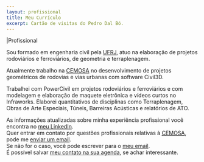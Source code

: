 ```yaml
---
layout: profissional
title: Meu Currículo
excerpt: Cartão de visitas do Pedro Dal Bó.
---
```

<div id="saudacao">
      |Profissional
</div>
<div id="descricao">
   <p>Sou formado em engenharia civil pela <a href="http://www.ufrj.br/" class="linkum" title="Onde estudei">UFRJ</a>, atuo na elaboração de projetos rodoviários e ferroviários, de geometria e terraplenagem.</p>
  <p>Atualmente trabalho na <a href="http://www.cemosa.com.br" class="linkum" title="Onde trabalho">CEMOSA</a> no desenvolvimento de projetos geométricos de rodovias e vias urbanas com software Civil3D.</p>
  <p>Trabalhei com PowerCivil em projetos rodoviários e ferroviários e com modelagem e elaboração de maquete eletrônica e vídeos curtos no Infraworks. Elaborei quantitativos de disciplinas como Terraplenagem, Obras de Arte Especiais, Túneis, Barreiras Acústicas e relatórios de ATO.</p>
    <p>As informações atualizadas sobre minha experiência profissional você encontra no <a href="https://www.linkedin.com/in/pedrodalbo" class="linkum" title="Está atualizado">meu LinkedIn</a>.<br>
    Quer entrar em contato por questões profissionais relativas à <a href="http://www.cemosa.com.br" class="linkum" title="Onde trabalho">CEMOSA</a>, pode me <a href="mailto:pedro.dalbo@cemosa.com.br" class="linkum" title="Onde falar comigo, pela CEMOSA">enviar um email</a>.<br>
    Se não for o caso, você pode escrever para o <a href="mailto:serviçosengenharia@dalbo.me" class="linkum" title="Onde falar comigo">meu email</a>.<br>
    É possível salvar <a href="{{ site.url }}/assets/Pedro Dal Bó.vcf" class="linkum" title="Salve na Agenda">meu contato na sua agenda</a>, se achar interessante.</p>
</div>
